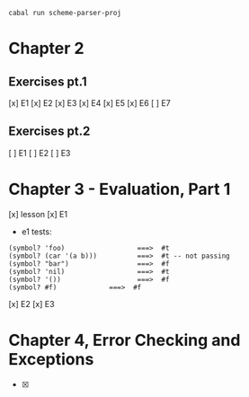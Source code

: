 `cabal run scheme-parser-proj`

# Chapter 2
## Exercises pt.1 
[x] E1
[x] E2
[x] E3
[x] E4
[x] E5
[x] E6
[ ] E7

## Exercises pt.2
[ ] E1 
[ ] E2 
[ ] E3 

# Chapter 3 - Evaluation, Part 1
[x] lesson 
[x] E1 
- e1 tests: 
```
(symbol? 'foo)                  ===>  #t
(symbol? (car '(a b)))          ===>  #t -- not passing 
(symbol? "bar")                 ===>  #f
(symbol? 'nil)                  ===>  #t
(symbol? '())                   ===>  #f
(symbol? #f)             ===>  #f
```
[x] E2 
[x] E3 

# Chapter 4, Error Checking and Exceptions 
* [x] 
